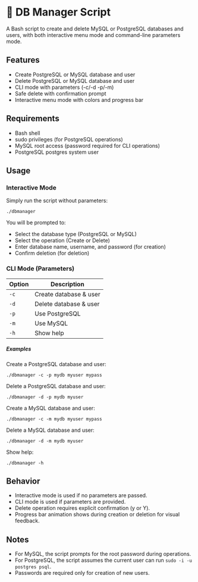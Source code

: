 # 🚀 DB Manager Script
A Bash script to create and delete MySQL or PostgreSQL databases and users, with both interactive menu mode and command-line parameters mode.

## Features
* Create PostgreSQL or MySQL database and user
* Delete PostgreSQL or MySQL database and user
* CLI mode with parameters (-c/-d -p/-m)
* Safe delete with confirmation prompt
* Interactive menu mode with colors and progress bar

## Requirements
* Bash shell
* sudo privileges (for PostgreSQL operations)
* MySQL root access (password required for CLI operations)
* PostgreSQL postgres system user

## Usage
### Interactive Mode
Simply run the script without parameters:
```shell
./dbmanager
```
You will be prompted to:

* Select the database type (PostgreSQL or MySQL)
* Select the operation (Create or Delete)
* Enter database name, username, and password (for creation)
* Confirm deletion (for deletion)

### CLI Mode (Parameters)

| Option | Description            |
| ------ | ---------------------- |
| `-c`   | Create database & user |
| `-d`   | Delete database & user |
| `-p`   | Use PostgreSQL         |
| `-m`   | Use MySQL              |
| `-h`   | Show help              |

##### Examples
Create a PostgreSQL database and user:
```shell
./dbmanager -c -p mydb myuser mypass
```
Delete a PostgreSQL database and user:
```shell
./dbmanager -d -p mydb myuser
```
Create a MySQL database and user:
```shell
./dbmanager -c -m mydb myuser mypass
```
Delete a MySQL database and user:
```shell
./dbmanager -d -m mydb myuser
```
Show help:
```
./dbmanager -h
```
## Behavior
* Interactive mode is used if no parameters are passed.
* CLI mode is used if parameters are provided.
* Delete operation requires explicit confirmation (y or Y).
* Progress bar animation shows during creation or deletion for visual feedback.
## Notes
* For MySQL, the script prompts for the root password during operations.
* For PostgreSQL, the script assumes the current user can run `sudo -i -u postgres psql`.
* Passwords are required only for creation of new users.

